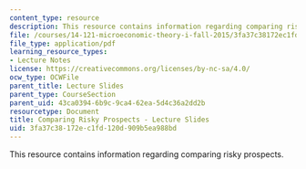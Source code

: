 ```yaml
---
content_type: resource
description: This resource contains information regarding comparing risky prospects.
file: /courses/14-121-microeconomic-theory-i-fall-2015/3fa37c38172ec1fd120d909b5ea988bd_MIT14_121F15_7S.pdf
file_type: application/pdf
learning_resource_types:
- Lecture Notes
license: https://creativecommons.org/licenses/by-nc-sa/4.0/
ocw_type: OCWFile
parent_title: Lecture Slides
parent_type: CourseSection
parent_uid: 43ca0394-6b9c-9ca4-62ea-5d4c36a2dd2b
resourcetype: Document
title: Comparing Risky Prospects - Lecture Slides
uid: 3fa37c38-172e-c1fd-120d-909b5ea988bd
---
```

This resource contains information regarding comparing risky prospects.